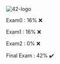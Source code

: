 ![42-logo](https://user-images.githubusercontent.com/73845925/136096716-017ecf05-d073-42b5-b3a4-5ff26bf6d9b9.png)

Exam0 : 16%  ❌

Exam1 : 16%  ❌

Exam2 : 0%   ❌

Final Exam : 42%  ✔️
